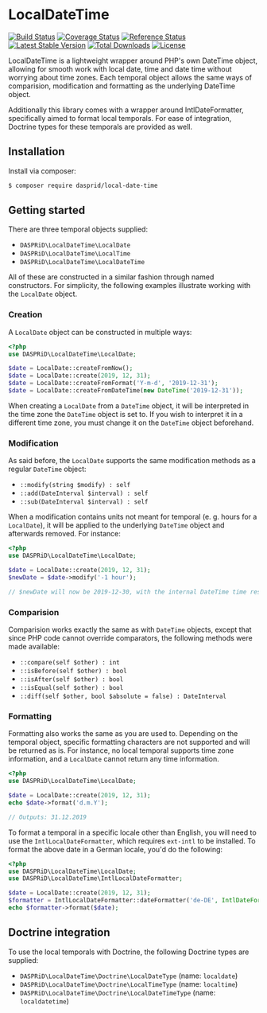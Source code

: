# LocalDateTime

[![Build Status](https://travis-ci.org/DASPRiD/local-date-time.svg?branch=master)](https://travis-ci.org/DASPRiD/local-date-time)
[![Coverage Status](https://coveralls.io/repos/github/DASPRiD/local-date-time/badge.svg?branch=master)](https://coveralls.io/github/DASPRiD/local-date-time?branch=master)
[![Reference Status](https://www.versioneye.com/php/dasprid:local-date-time/reference_badge.svg?style=flat)](https://www.versioneye.com/php/dasprid:local-date-time/references)
[![Latest Stable Version](https://poser.pugx.org/dasprid/local-date-time/v/stable)](https://packagist.org/packages/dasprid/local-date-time)
[![Total Downloads](https://poser.pugx.org/dasprid/local-date-time/downloads)](https://packagist.org/packages/dasprid/local-date-time)
[![License](https://poser.pugx.org/dasprid/local-date-time/license)](https://packagist.org/packages/dasprid/local-date-time)

LocalDateTime is a lightweight wrapper around PHP's own DateTime object, allowing for smooth work with local date, time
and date time without worrying about time zones. Each temporal object allows the same ways of comparision, modification
and formatting as the underlying DateTime object.

Additionally this library comes with a wrapper around IntlDateFormatter, specifically aimed to format local temporals.
For ease of integration, Doctrine types for these temporals are provided as well. 

## Installation

Install via composer:

```bash
$ composer require dasprid/local-date-time
```

## Getting started

There are three temporal objects supplied:

- `DASPRiD\LocalDateTime\LocalDate`
- `DASPRiD\LocalDateTime\LocalTime`
- `DASPRiD\LocalDateTime\LocalDateTime`

All of these are constructed in a similar fashion through named constructors. For simplicity, the following examples
illustrate working with the `LocalDate` object.

### Creation

A `LocalDate` object can be constructed in multiple ways:

```php
<?php
use DASPRiD\LocalDateTime\LocalDate;

$date = LocalDate::createFromNow();
$date = LocalDate::create(2019, 12, 31);
$date = LocalDate::createFromFormat('Y-m-d', '2019-12-31');
$date = LocalDate::createFromDateTime(new DateTime('2019-12-31'));
```

When creating a `LocalDate` from a `DateTime` object, it will be interpreted in the time zone the `DateTime` object is
set to. If you wish to interpret it in a different time zone, you must change it on the `DateTime` object beforehand.

### Modification

As said before, the `LocalDate` supports the same modification methods as a regular `DateTime` object:

- `::modify(string $modify) : self`
- `::add(DateInterval $interval) : self`
- `::sub(DateInterval $interval) : self`

When a modification contains units not meant for temporal (e. g. hours for a `LocalDate`), it will be applied to the
underlying `DateTime` object and afterwards removed. For instance:

```php
<?php
use DASPRiD\LocalDateTime\LocalDate;

$date = LocalDate::create(2019, 12, 31);
$newDate = $date->modify('-1 hour');

// $newDate will now be 2019-12-30, with the internal DateTime time reset to 00:00:00
```

### Comparision

Comparision works exactly the same as with `DateTime` objects, except that since PHP code cannot override comparators,
the following methods were made available:

- `::compare(self $other) : int`
- `::isBefore(self $other) : bool`
- `::isAfter(self $other) : bool`
- `::isEqual(self $other) : bool`
- `::diff(self $other, bool $absolute = false) : DateInterval`

### Formatting

Formatting also works the same as you are used to. Depending on the temporal object, specific formatting characters are
not supported and will be returned as is. For instance, no local temporal supports time zone information, and a 
`LocalDate` cannot return any time information.

```php
<?php
use DASPRiD\LocalDateTime\LocalDate;

$date = LocalDate::create(2019, 12, 31);
echo $date->format('d.m.Y');

// Outputs: 31.12.2019
```

To format a temporal in a specific locale other than English, you will need to use the `IntlLocalDateFormatter`, which
requires `ext-intl` to be installed. To format the above date in a German locale, you'd do the following:

```php
<?php
use DASPRiD\LocalDateTime\LocalDate;
use DASPRiD\LocalDateTime\IntlLocalDateFormatter;

$date = LocalDate::create(2019, 12, 31);
$formatter = IntlLocalDateFormatter::dateFormatter('de-DE', IntlDateFormatter::FULL);
echo $formatter->format($date);
```

## Doctrine integration

To use the local temporals with Doctrine, the following Doctrine types are supplied:

- `DASPRiD\LocalDateTime\Doctrine\LocalDateType` (name: `localdate`)
- `DASPRiD\LocalDateTime\Doctrine\LocalTimeType` (name: `localtime`)
- `DASPRiD\LocalDateTime\Doctrine\LocalDateTimeType` (name: `localdatetime`)
